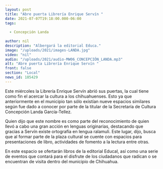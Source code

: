 ```yaml
---
layout: post
title: "Abre puerta Librería Enrique Servín "
date: 2021-07-07T19:18:00.000-06:00
tags:
  
  - Concepción Landa
  
author: nil
description: "Albergará la editorial Educa."
image: "/uploads/2021/images-LANDA.jpg"
video: "nil"
audio: "/uploads/2021/audio-MW06_CONCEPCIÓN_LANDA.mp3"
alt: "Abre puerta Librería Enrique Servín "
front: false
section: "Local"
news_id: 185429
---
```


Este miércoles la Librería Enrique Servín abrió sus puertas, la cual tiene como fin el acercar la cultura a los chihuahuenses. Esto ya que anteriormente en el municipio tan sólo existían nueve espacios similares según fue dado a conocer por parte de la titular de la Secretaría de Cultura Concepción Landa García-Tellez.

Quien dijo que este nombre es como parte del reconocimiento de quien llevó a cabo una gran acción en lenguas originarias, destacando que gracias a Servín existe ortografía en lengua ralamuli. Este lugar, dijo, busca que al formar parte de la plaza cultural se cuente con espacios para presentaciones de libro, actividades de fomento a la lectura entre otras.

En este espacio se ofertarán libros de la editorial Educal, así como una serie de eventos que contará para el disfrute de los ciudadanos que radican o se encuentran de visita dentro del municipio de Chihuahua.
